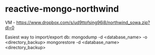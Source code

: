 # reactive-mongo-northwind

VM - https://www.dropbox.com/s/ud9ttofsing96i8/northwind_sowa.zip?dl=0

Easiest way to import/export db:
mongodump -d <database_name> -o <directory_backup>
mongorestore -d <database_name> <directory_backup>